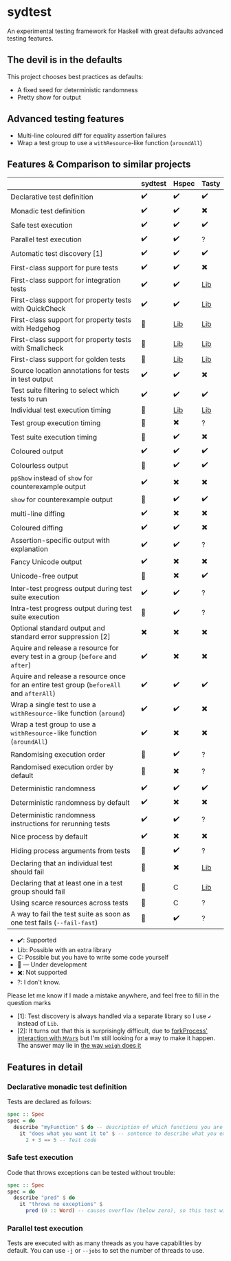 # sydtest

An experimental testing framework for Haskell with great defaults advanced testing features.


## The devil is in the defaults

This project chooses best practices as defaults:

- A fixed seed for deterministic randomness
- Pretty show for output

## Advanced testing features

- Multi-line coloured diff for equality assertion failures
- Wrap a test group to use a `withResource`-like function (`aroundAll`)

## Features & Comparison to similar projects

|                                                                                           | sydtest | Hspec                                                       | Tasty                                                            |
|-------------------------------------------------------------------------------------------|---------|-------------------------------------------------------------|------------------------------------------------------------------|
| Declarative test definition                                                               | ✔️       | ✔️                                                           | ✔️                                                                |
| Monadic test definition                                                                   | ✔️       | ✔️                                                           | ✖️                                                                |
| Safe test execution                                                                       | ✔️       | ✔️                                                           | ✔️                                                                |
| Parallel test execution                                                                   | ✔️       | ✔️                                                           | ?                                                                |
| Automatic test discovery [1]                                                              | ✔️       | ✔️                                                           | ✔️                                                                |
| First-class support for pure tests                                                        | ✔️       | ✔️                                                           | ✖️                                                                |
| First-class support for integration tests                                                 | ✔️       | ✔️                                                           | [Lib](https://hackage.haskell.org/package/tasty-hunit)           |    
| First-class support for property tests with QuickCheck                                    | ✔️       | ✔️                                                           | [Lib](https://hackage.haskell.org/package/tasty-quickcheck)      |
| First-class support for property tests with Hedgehog                                      | 🚧      | [Lib](https://hackage.haskell.org/package/hspec-hedgehog)   | [Lib](https://hackage.haskell.org/package/tasty-hedgehog)        |
| First-class support for property tests with Smallcheck                                    | 🚧      | [Lib](https://hackage.haskell.org/package/hspec-smallcheck) | [Lib](https://hackage.haskell.org/package/tasty-smallcheck)      |
| First-class support for golden tests                                                      | 🚧      | [Lib](https://hackage.haskell.org/package/hspec-golden)     | [Lib](https://hackage.haskell.org/package/tasty-golden)          |
| Source location annotations for tests in test output                                      | ✔️       | ✔️                                                           | ✖️                                                                |
| Test suite filtering to select which tests to run                                         | ✔️       | ✔️                                                           | ✔️                                                                |
| Individual test execution timing                                                          | 🚧      | [Lib](http://hackage.haskell.org/package/hspec-slow)        | [Lib](https://hackage.haskell.org/package/tasty-stats)           |
| Test group execution timing                                                               | 🚧      | ✖️                                                           | ?                                                                |
| Test suite execution timing                                                               | 🚧      | ✔️                                                           | ✖️                                                                |
| Coloured output                                                                           | ✔️       | ✔️                                                           | ✔️                                                                |
| Colourless output                                                                         | 🚧      | ✔️                                                           | ✔️                                                                |
| `ppShow` instead of `show` for counterexample output                                      | ✔️       | ✖️                                                           | ✖️                                                                |
| `show` for counterexample output                                                          | 🚧      | ✔️                                                           | ✔️                                                                |
| multi-line diffing                                                                        | ✔️       | ✖️                                                           | ✖️                                                                |
| Coloured diffing                                                                          | ✔️       | ✔️                                                           | ✖️                                                                |
| Assertion-specific output with explanation                                                | ✔️       | ✔️                                                           | ?                                                                |
| Fancy Unicode output                                                                      | ✔️       | ✖️                                                           | ✖️                                                                |
| Unicode-free output                                                                       | 🚧      | ✖️                                                           | ✔️                                                                |
| Inter-test progress output during test suite execution                                    | ✔️       | ✔️                                                           | ?                                                                |
| Intra-test progress output during test suite execution                                    | 🚧      | ✔️                                                           | ?                                                                |
| Optional standard output and standard error suppression [2]                               | ✖️       | ✖️                                                           | ✖️                                                                |
| Aquire and release a resource for every test in a group (`before` and `after`)            | ✔️       | ✖️                                                           | ✖️                                                                |
| Aquire and release a resource once for an entire test group (`beforeAll` and `afterAll`)  | ✔️       | ✔️                                                           | ✔️                                                                |
| Wrap a single test to use a `withResource`-like function (`around`)                       | ✔️       | ✔️                                                           | ✖️                                                                |
| Wrap a test group to use a `withResource`-like function (`aroundAll`)                     | ✔️       | ✖️                                                           | ✖️                                                                |
| Randomising execution order                                                               | 🚧      | ✔️                                                           | ?                                                                |
| Randomised execution order by default                                                     | 🚧      | ✖️                                                           | ?                                                                |
| Deterministic randomness                                                                  | ✔️       | ✔️                                                           | ✔️                                                                |
| Deterministic randomness by default                                                       | ✔️       | ✖️                                                           | ✖️                                                                |
| Deterministic randomness instructions for rerunning tests                                 | ✔️       | ✔️                                                           | ?                                                                |
| Nice process by default                                                                   | ✔️       | ✖️                                                           | ✖️                                                                |
| Hiding process arguments from tests                                                       | 🚧      | ✔️                                                           | ?                                                                |
| Declaring that an individual test should fail                                             | 🚧      | ✖️                                                           | [Lib](http://hackage.haskell.org/package/tasty-expected-failure) |
| Declaring that at least one in a test group should fail                                   | 🚧      | C                                                           | [Lib](http://hackage.haskell.org/package/tasty-expected-failure) |
| Using scarce resources across tests                                                       | 🚧      | C                                                           | ?                                                                |
| A way to fail the test suite as soon as one test fails (`--fail-fast`)                    | 🚧      | ✔️                                                           | ?                                                                |

* ✔️: Supported 
* Lib: Possible with an extra library
* C: Possible but you have to write some code yourself
* 🚧 — Under development
* ✖️: Not supported
* ?: I don't know.

Please let me know if I made a mistake anywhere, and feel free to fill in the question marks

* [1]: Test discovery is always handled via a separate library so I use `✔️` instead of `Lib`.
* [2]: It turns out that this is surprisingly difficult, due to [forkProcess' interaction with `MVar`s](https://www.reddit.com/r/haskell/comments/jsap9r/how_dangerous_is_forkprocess/) but I'm still looking for a way to make it happen. The answer may lie in [the way `weigh` does it](https://github.com/fpco/weigh/blob/bfcf4415144d7d2817dfcb91b6f9a6dfd7236de7/src/Weigh.hs#L373)


## Features in detail

### Declarative monadic test definition

Tests are declared as follows:

``` haskell
spec :: Spec
spec = do
  describe "myFunction" $ do -- description of which functions you are testing
    it "does what you want it to" $ -- sentence to describe what you expect to happen
      2 + 3 == 5 -- Test code
```

### Safe test execution

Code that throws exceptions can be tested without trouble:

``` haskell
spec :: Spec
spec = do
  describe "pred" $ do
    it "throws no exceptions" $
      pred (0 :: Word) -- causes overflow (below zero), so this test will fail.
```

### Parallel test execution

Tests are executed with as many threads as you have capabilities by default.
You can use `-j` or `--jobs` to set the number of threads to use.

